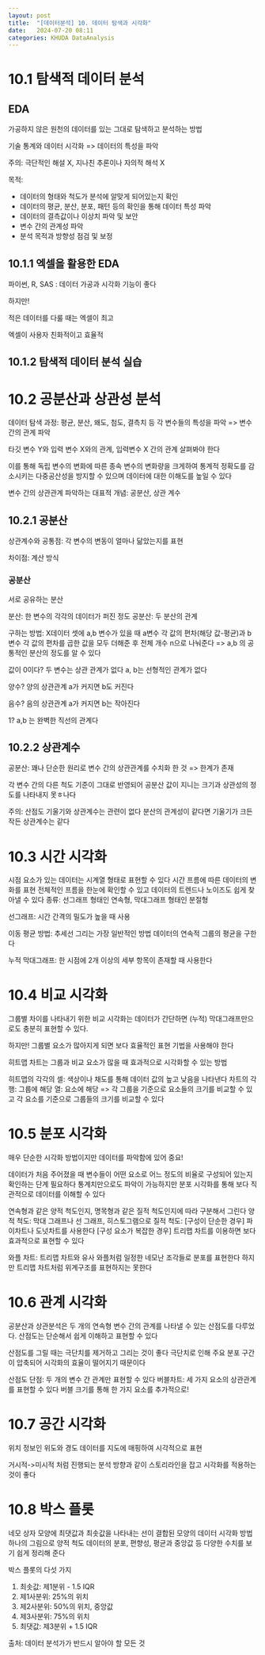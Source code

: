 ```yaml
---
layout: post
title:  "[데이터분석] 10. 데이터 탐색과 시각화"
date:   2024-07-20 08:11
categories: KHUDA DataAnalysis
---
```


# 10.1 탐색적 데이터 분석

## EDA 
가공하지 않은 원천의 데이터를 있는 그대로 탐색하고 분석하는 방법

기술 통계와 데이터 시각화 => 데이터의 특성을 파악

주의: 극단적인 해설 X, 지나친 추론이나 자의적 해석 X

목적: 
- 데이터의 형태와 척도가 분석에 알맞게 되어있는지 확인
- 데이터의 평균, 분산, 분포, 패턴 등의 확인을 통해 데이터 특성 파악
- 데이터의 결측값이나 이상치 파악 및 보안
- 변수 간의 관계성 파악
- 분석 목적과 방향성 점검 및 보정

## 10.1.1 엑셀을 활용한 EDA

파이썬, R, SAS : 데이터 가공과 시각화 기능이 좋다

하지만!

적은 데이터를 다룰 때는 엑셀이 최고

엑셀이 사용자 친화적이고 효율적

## 10.1.2 탐색적 데이터 분석 실습

# 10.2 공분산과 상관성 분석

데이터 탐색 과정: 평균, 분산, 왜도, 첨도, 결측치 등 각 변수들의 특성을 파악 => 변수 간의 관계 파악

타깃 변수 Y와 입력 변수 X와의 관계, 입력변수 X 간의 관계 살펴봐야 한다

이를 통해 독립 변수의 변화에 따른 종속 변수의 변화량을 크게하여 통계적 정확도를 감소시키는 다중공산성을 방지할 수 있으며 데이터에 대한 이해도를 높일 수 있다

변수 간의 상관관계 파악하는 대표적 개념: 공분산, 상관 계수

## 10.2.1 공분산

상관계수와 공통점: 각 변수의 변동이 얼마나 닮았는지를 표현

차이점: 계산 방식

### 공분산

서로 공유하는 분산

분산: 한 변수의 각각의 데이터가 퍼진 정도
공분산: 두 분산의 관계

구하는 방법: X데이터 셋에 a,b 변수가 있을 때 a변수 각 값의 편차(해당 값-평균)과 b변수 각 값의 편차를 곱한 값을 모두 더해준 후 전체 개수 n으로 나눠준다
=> a,b 의 공통적인 분산의 정도를 알 수 있다


값이 0이다? 
두 변수는 상관 관계가 없다
a, b는 선형적인 관계가 없다

양수?
양의 상관관계
a가 커지면 b도 커진다

음수? 
음의 상관관계
a가 커지면 b는 작아진다

1?
a,b 는 완벽한 직선의 관계다


## 10.2.2 상관계수

공분산: 꽤나 단순한 원리로 변수 간의 상관관계를 수치화 한 것
=> 한계가 존재

각 변수 간의 다른 척도 기준이 그대로 반영되어 공분산 값이 지니는 크기과 상관성의 정도를 나타내지 못ㅎ나다

주의: 산점도 기울기와 상관계수는 관련이 없다
분산의 관계성이 같다면 기울기가 크든 작든 상관계수는 같다


# 10.3 시간 시각화

시점 요소가 있는 데이터는 시계열 형태로 표현할 수 있다
시간 프름에 따른 데이터의 변화를 표현
전체적인 프름을 한눈에 확인할 수 있고 데이터의 트렌드나 노이즈도 쉽게 찾아낼 수 있다
종류: 선그래프 형태인 연속형, 막대그래프 형태인 분절형

선그래프: 시간 간격의 밀도가 높을 때 사용

이동 평균 방법: 추세선 그리는 가장 일반적인 방법
데이터의 연속적 그룹의 평균을 구한다

누적 막대그래프: 한 시점에 2개 이상의 세부 항목이 존재할 때 사용한다

# 10.4 비교 시각화

그룹별 차이를 나타내기 위한 비교 시각화는 데이터가 간단하면 (누적) 막대그래프만으로도 충분히 표현할 수 있다.

하지만! 그룹별 요소가 많아지게 되면 보다 효율적인 표현 기법을 사용해야 한다

히트맵 차트는 그룹과 비교 요소가 많을 때 효과적으로 시각화할 수 있는 방법

히트맵의 각각의 셀: 색상이나 채도를 통해 데이터 값의 높고 낮음을 나타낸다
차트의 각 행: 그룹에 해당
열: 요소에 해당
=> 각 그룹을 기준으로 요소들의 크기를 비교할 수 있고 각 요소를 기준으로 그룹들의 크기를 비교할 수 있다

# 10.5 분포 시각화

매우 단순한 시각화 방법이지만 데이터를 파악함에 있어 중요!

데이터가 처음 주어졌을 때 변수들이 어떤 요소로 어느 정도의 비율로 구성되어 있는지 확인하는 단계 필요하다
통계치만으로도 파악이 가능하지만 분포 시각화를 통해 보다 직관적으로 데이터를 이해할 수 있다


연속형과 같은 양적 척도인지, 명목형과 같은 질적 척도인지에 따라 구분해서 그린다
양적 척도: 막대 그래프나 선 그래프, 히스토그램으로
질적 척도: [구성이 단순한 경우] 파이차트나 도넛차트를 사용한다
[구성 요소가 복잡한 경우] 트리맵 차트를 이용하면 보다 효과적으로 표현할 수 있다

와플 차트: 트리맵 차트와 유사
와플처럼 일정한 네모난 조각들로 분포를 표현한다
하지만 트리맵 차트처럼 위계구조를 표현하지는 못한다

# 10.6 관계 시각화

공분산과 상관분석은 두 개의 연속형 변수 간의 관계를 나타낼 수 있는 산점도를 다루었다. 
산점도는 단순해서 쉽게 이해하고 표현할 수 있다

산점도를 그릴 때는 극단치를 제거하고 그리는 것이 좋다
극단치로 인해 주요 분포 구간이 압축되어 시각화의 효율이 떨어지기 때문이다

산점도 단점: 두 개의 변수 간 관계만 표현할 수 있다
버블차트: 세 가지 요소의 상관관계를 표현할 수 있다
버블 크기를 통해 한 가지 요소를 추가적으로!

# 10.7 공간 시각화

위치 정보인 위도와 경도 데이터를 지도에 매핑하여 시각적으로 표현

거시적->미시적 처럼 진행되는 분석 방향과 같이 스토리라인을 잡고 시각화를 적용하는 것이 좋다

# 10.8 박스 플롯

네모 상자 모양에 최댓값과 최솟값을 나타내는 선이 결합된 모양의 데이터 시각화 방법
하나의 그림으로 양적 척도 데이터의 분포, 편향성, 평균과 중앙값 등 다양한 수치를 보기 쉽게 정리해 준다

박스 플롯의 다섯 가지
1. 최솟값: 제1분위 - 1.5 IQR
2. 제1사분위: 25%의 위치
3. 제2사분위: 50%의 위치, 중앙값
4. 제3사분위: 75%의 위치
5. 최댓값: 제3분위 + 1.5 IQR


출처: 데이터 분석가가 반드시 알아야 할 모든 것 